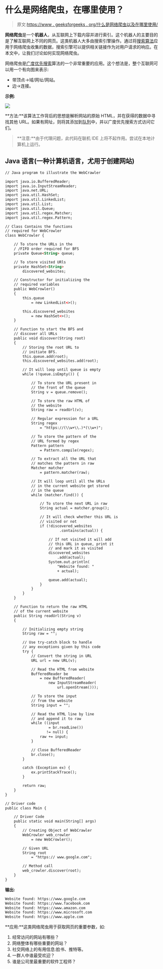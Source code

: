 # 什么是网络爬虫，在哪里使用？

> 原文:[https://www . geeksforgeeks . org/什么是网络爬虫以及在哪里使用/](https://www.geeksforgeeks.org/what-is-a-webcrawler-and-where-is-it-used/)

**网络爬虫**是一个**机器人**，从互联网上下载内容并进行索引。这个机器人的主要目的是了解互联网上不同的网页。这类机器人大多由搜索引擎操作。通过将[搜索算法](https://www.geeksforgeeks.org/searching-algorithms/)应用于网络爬虫收集的数据，搜索引擎可以提供相关链接作为对用户请求的响应。在本文中，让我们讨论如何实现网络爬虫。

网络爬虫是[广度优先搜索](https://www.geeksforgeeks.org/breadth-first-search-or-bfs-for-a-graph/)算法的一个非常重要的应用。这个想法是，整个互联网可以用一个有向图来表示:

*   带顶点->域/网址/网站。
*   边->连接。

**示例:**

![](img/baf808dcd460e2777e956fc619f71617.png)

**方法:**该算法工作背后的思想是解析网站的原始 HTML，并在获得的数据中寻找其他 URL。如果有网址，则将其添加到[队列](https://www.geeksforgeeks.org/queue-data-structure/)中，并以广度优先搜索方式访问它们。

> **注意:**由于代理问题，此代码在联机 IDE 上将不起作用。尝试在本地计算机上运行。

## Java 语言(一种计算机语言，尤用于创建网站)

```html
// Java program to illustrate the WebCrawler

import java.io.BufferedReader;
import java.io.InputStreamReader;
import java.net.URL;
import java.util.HashSet;
import java.util.LinkedList;
import java.util.List;
import java.util.Queue;
import java.util.regex.Matcher;
import java.util.regex.Pattern;

// Class Contains the functions
// required for WebCrowler
class WebCrowler {

    // To store the URLs in the
    / /FIFO order required for BFS
    private Queue<String> queue;

    // To store visited URls
    private HashSet<String>
        discovered_websites;

    // Constructor for initializing the
    // required variables
    public WebCrowler()
    {
        this.queue
            = new LinkedList<>();

        this.discovered_websites
            = new HashSet<>();
    }

    // Function to start the BFS and
    // discover all URLs
    public void discover(String root)
    {
        // Storing the root URL to
        // initiate BFS.
        this.queue.add(root);
        this.discovered_websites.add(root);

        // It will loop until queue is empty
        while (!queue.isEmpty()) {

            // To store the URL present in
            // the front of the queue
            String v = queue.remove();

            // To store the raw HTML of
            // the website
            String raw = readUrl(v);

            // Regular expression for a URL
            String regex
                = "https://(\\w+\\.)*(\\w+)";

            // To store the pattern of the
            // URL formed by regex
            Pattern pattern
                = Pattern.compile(regex);

            // To extract all the URL that
            // matches the pattern in raw
            Matcher matcher
                = pattern.matcher(raw);

            // It will loop until all the URLs
            // in the current website get stored
            // in the queue
            while (matcher.find()) {

                // To store the next URL in raw
                String actual = matcher.group();

                // It will check whether this URL is
                // visited or not
                if (!discovered_websites
                         .contains(actual)) {

                    // If not visited it will add
                    // this URL in queue, print it
                    // and mark it as visited
                    discovered_websites
                        .add(actual);
                    System.out.println(
                        "Website found: "
                        + actual);

                    queue.add(actual);
                }
            }
        }
    }

    // Function to return the raw HTML
    // of the current website
    public String readUrl(String v)
    {

        // Initializing empty string
        String raw = "";

        // Use try-catch block to handle
        // any exceptions given by this code
        try {
            // Convert the string in URL
            URL url = new URL(v);

            // Read the HTML from website
            BufferedReader be
                = new BufferedReader(
                    new InputStreamReader(
                        url.openStream()));

            // To store the input
            // from the website
            String input = "";

            // Read the HTML line by line
            // and append it to raw
            while ((input
                    = br.readLine())
                   != null) {
                raw += input;
            }

            // Close BufferedReader
            br.close();
        }

        catch (Exception ex) {
            ex.printStackTrace();
        }

        return raw;
    }
}

// Driver code
public class Main {

    // Driver Code
    public static void main(String[] args)
    {
        // Creating Object of WebCrawler
        WebCrowler web_crowler
            = new WebCrowler();

        // Given URL
        String root
            = "https:// www.google.com";

        // Method call
        web_crowler.discover(root);
    }
}
```

**输出:**

```html
Website found: https://www.google.com
Website found: https://www.facebook.com
Website found: https://www.amazon.com
Website found: https://www.microsoft.com
Website found: https://www.apple.com
```

**应用:**这类网络爬虫用于获取网页的重要参数，如:

1.  经常访问的网站有哪些？
2.  网络整体有哪些重要的网站？
3.  社交网络上的有用信息:脸书、推特等。
4.  一群人中谁最受欢迎？
5.  谁是公司里最重要的软件工程师？
